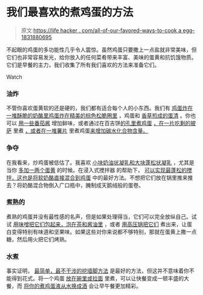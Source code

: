 # 我们最喜欢的煮鸡蛋的方法

> 原文:[https://life hacker . com/all-of-our-favored-ways-to-cook a egg-1831880695](https://lifehacker.com/all-of-our-favorite-ways-to-cook-an-egg-1831880695)

不起眼的鸡蛋的多功能性几乎令人震惊。虽然鸡蛋只要撒上一点盐就非常美味，但它们也非常容易发光，给你放入的任何菜肴带来丰富、美味的蛋黄和抗饥饿物质。它们是早餐的主力，我们收集了所有我们喜欢的方法来准备它们。

Watch

### 油炸

不管你喜欢蛋黄软的还是硬的，我们都有适合每个人的小东西。我们有 [鸡蛋炸在一堆酥脆的奶酪里](https://skillet.lifehacker.com/behold-the-cheesy-crispy-glory-of-the-frico-fried-egg-1829470751)[鸡蛋炸在精美的棕色松脆圈里](https://skillet.lifehacker.com/fry-eggs-in-delicata-squash-rings-1831845920) ，鸡蛋和 [香草煎成的蛋清](https://skillet.lifehacker.com/fry-herbs-and-seasonings-directly-in-the-white-of-your-1829005431) 。你也可以 [用一些番茄酱](https://skillet.lifehacker.com/make-super-delicious-fried-eggs-with-the-last-bit-of-to-1785413964) 增加鲜味，或者通过在百吉饼[的孔里煮鸡蛋](https://skillet.lifehacker.com/leftover-pizza-egg-in-a-hole-is-your-new-favorite-break-1789021643#_ga=2.97896607.1620292031.1547427732-1157707288.1539189461) [，在一片吃剩的披萨](https://lifehacker.com/make-a-bagel-egg-in-a-hole-for-an-upgraded-breakfast-fo-1740786942) 里煮 [，或者在一堆薯片](https://skillet.lifehacker.com/you-need-to-add-potato-chips-to-your-eggs-1826105841) 里煮鸡蛋[来增加碳水化合物含量。](https://lifehacker.com/make-a-bagel-egg-in-a-hole-for-an-upgraded-breakfast-fo-1740786942)

### 争夺

在我看来，炒鸡蛋被低估了。我喜欢 [小块奶油状凝乳和大块蓬松状凝乳](https://skillet.lifehacker.com/how-to-make-perfect-scrambled-eggs-no-matter-how-you-l-1819089160) ，尤其是当你 [多加一两个蛋黄](https://skillet.lifehacker.com/extra-yolks-make-this-scramble-crazy-custardy-1828089705) 的时候。在浸入式搅拌器 的帮助下， [可以实现最蓬松的搅拌，这也是将软奶酪直接混合到鸡蛋](https://lifehacker.com/make-perfect-soft-scrambled-eggs-with-an-immersion-blen-1783758910) 中的最好方法。不想把它们放在锅里推来推去？将奶酪混合物倒入广口瓶中，腌制成天鹅绒般的蛋卷。

### 煮熟的

煮熟的鸡蛋并没有最性感的名声，但是如果处理得当，它们可以完全放纵自己。试试 [用味噌](https://skillet.lifehacker.com/make-appetizer-worthy-hard-boiled-eggs-by-wrapping-them-1831021259)[把它们包起来，泡在茶和酱油里](https://skillet.lifehacker.com/youll-want-to-make-these-seasoned-tea-eggs-over-and-ove-1798514929) ，或者 [用高压锅把它们](https://skillet.lifehacker.com/make-korean-sauna-eggs-in-your-instant-pot-1831208346#_ga=2.266152975.1620292031.1547427732-1157707288.1539189461) 煮出来，让蛋白变得特别有味道和坚果味。如果这些对你来说都不够特别，那就在蛋黄上撒一点糖，然后用火把它们烤熟。

### 水煮

事实证明， [最简单，最不干涉的挖墙脚方法](https://skillet.lifehacker.com/this-is-the-chillest-easiest-way-to-poach-an-egg-1825889759) 是最好的方法，但这并不意味着你不能得到花式。将一个鸡蛋 [放在碗里或拉面](https://skillet.lifehacker.com/poach-an-egg-right-in-your-instant-ramen-1826540837) 里煮，可以让快餐变成一顿丰盛的大餐，而 [将你的煮鸡蛋液从水换成酒](https://skillet.lifehacker.com/upgrade-your-brunch-by-poaching-eggs-in-wine-1789441544) 会让早午餐更加精彩。